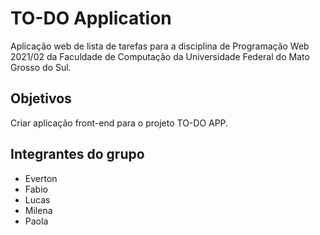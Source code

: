# TO-DO Application
Aplicação web de lista de tarefas para a disciplina de Programação Web 2021/02 da Faculdade de Computação da Universidade Federal do Mato Grosso do Sul.

## Objetivos
Criar aplicação front-end para o projeto TO-DO APP.

## Integrantes do grupo
- Everton 
- Fabio
- Lucas
- Milena
- Paola